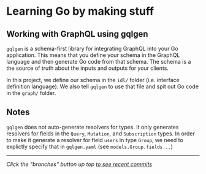# Learning Go by making stuff

## Working with GraphQL using gqlgen

`gqlgen` is a schema-first library for integrating GraphQL into your Go application.
This means that you define your schema in the GraphQL language and then generate Go code from that schema.
The schema is a the source of truth about the inputs and outputs for your clients.

In this project, we define our schema in the `idl/` folder (i.e. interface definition language).
We also tell `gqlgen` to use that file and spit out Go code in the `graph/` folder.

## Notes

`gqlgen` does not auto-generate resolvers for types.
It only generates resolvers for fields in the `Query`, `Mutation`, and `Subscription` types.
In order to make it generate a resolver for field `users` in type `Group`, we need to explictly specify that in `gqlgen.yaml` (see `models.Group.fields...`)

---
*Click the "branches" button up top [to see recent commits](https://github.com/counterposition/learngo/branches)*
